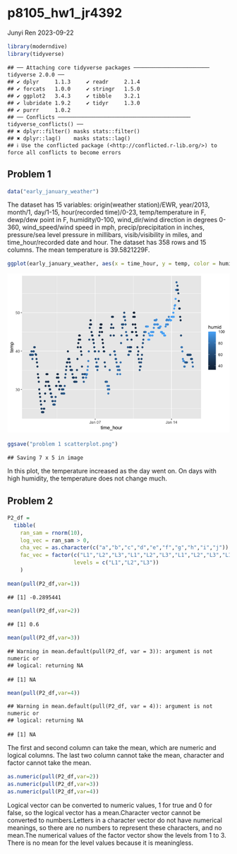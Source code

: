 p8105_hw1_jr4392
================
Junyi Ren
2023-09-22

``` r
library(moderndive)
library(tidyverse)
```

    ## ── Attaching core tidyverse packages ──────────────────────── tidyverse 2.0.0 ──
    ## ✔ dplyr     1.1.3     ✔ readr     2.1.4
    ## ✔ forcats   1.0.0     ✔ stringr   1.5.0
    ## ✔ ggplot2   3.4.3     ✔ tibble    3.2.1
    ## ✔ lubridate 1.9.2     ✔ tidyr     1.3.0
    ## ✔ purrr     1.0.2     
    ## ── Conflicts ────────────────────────────────────────── tidyverse_conflicts() ──
    ## ✖ dplyr::filter() masks stats::filter()
    ## ✖ dplyr::lag()    masks stats::lag()
    ## ℹ Use the conflicted package (<http://conflicted.r-lib.org/>) to force all conflicts to become errors

## Problem 1

``` r
data("early_january_weather")
```

The dataset has 15 variables: origin(weather station)/EWR, year/2013,
month/1, day/1-15, hour(recorded time)/0-23, temp/temperature in F,
dewp/dew point in F, humidity/0-100, wind_dir/wind direction in degrees
0-360, wind_speed/wind speed in mph, precip/precipitation in inches,
pressure/sea level pressure in millibars, visib/visibility in miles, and
time_hour/recorded date and hour. The dataset has 358 rows and 15
columns. The mean temperature is 39.5821229F.

``` r
ggplot(early_january_weather, aes(x = time_hour, y = temp, color = humid)) + geom_point()
```

![](p8105_hw1_jr439_files/figure-gfm/unnamed-chunk-3-1.png)<!-- -->

``` r
ggsave("problem 1 scatterplot.png")
```

    ## Saving 7 x 5 in image

In this plot, the temperature increased as the day went on. On days with
high humidity, the temperature does not change much.

## Problem 2

``` r
P2_df = 
  tibble(
    ran_sam = rnorm(10),
    log_vec = ran_sam > 0,
    cha_vec = as.character(c("a","b","c","d","e","f","g","h","i","j")),
    fac_vec = factor(c("L1","L2","L3","L1","L2","L3","L1","L2","L3","L1"),
                     levels = c("L1","L2","L3"))
    )
```

``` r
mean(pull(P2_df,var=1))
```

    ## [1] -0.2895441

``` r
mean(pull(P2_df,var=2))
```

    ## [1] 0.6

``` r
mean(pull(P2_df,var=3))
```

    ## Warning in mean.default(pull(P2_df, var = 3)): argument is not numeric or
    ## logical: returning NA

    ## [1] NA

``` r
mean(pull(P2_df,var=4))
```

    ## Warning in mean.default(pull(P2_df, var = 4)): argument is not numeric or
    ## logical: returning NA

    ## [1] NA

The first and second column can take the mean, which are numeric and
logical columns. The last two column cannot take the mean, character and
factor cannot take the mean.

``` r
as.numeric(pull(P2_df,var=2))
as.numeric(pull(P2_df,var=3))
as.numeric(pull(P2_df,var=4))
```

Logical vector can be converted to numeric values, 1 for true and 0 for
false, so the logical vector has a mean.Character vector cannot be
converted to numbers.Letters in a character vector do not have numerical
meanings, so there are no numbers to represent these characters, and no
mean.The numerical values of the factor vector show the levels from 1 to
3. There is no mean for the level values because it is meaningless.

